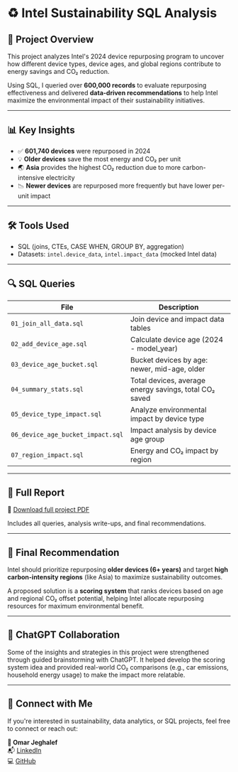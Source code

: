 # ♻️ Intel Sustainability SQL Analysis

## 📘 Project Overview

This project analyzes Intel's 2024 device repurposing program to uncover how different device types, device ages, and global regions contribute to energy savings and CO₂ reduction.

Using SQL, I queried over **600,000 records** to evaluate repurposing effectiveness and delivered **data-driven recommendations** to help Intel maximize the environmental impact of their sustainability initiatives.

---

## 📊 Key Insights

- ✅ **601,740 devices** were repurposed in 2024
- 💡 **Older devices** save the most energy and CO₂ per unit
- 🌏 **Asia** provides the highest CO₂ reduction due to more carbon-intensive electricity
- 📉 **Newer devices** are repurposed more frequently but have lower per-unit impact

---

## 🛠️ Tools Used

- SQL (joins, CTEs, CASE WHEN, GROUP BY, aggregation)
- Datasets: `intel.device_data`, `intel.impact_data` (mocked Intel data)

---

## 🔍 SQL Queries

| File | Description |
|------|-------------|
| `01_join_all_data.sql` | Join device and impact data tables |
| `02_add_device_age.sql` | Calculate device age (2024 - model_year) |
| `03_device_age_bucket.sql` | Bucket devices by age: newer, mid-age, older |
| `04_summary_stats.sql` | Total devices, average energy savings, total CO₂ saved |
| `05_device_type_impact.sql` | Analyze environmental impact by device type |
| `06_device_age_bucket_impact.sql` | Impact analysis by device age group |
| `07_region_impact.sql` | Energy and CO₂ impact by region |

---

## 📂 Full Report

📄 [Download full project PDF](../Intel_Sustainability_SQL_Analysis.pdf)

Includes all queries, analysis write-ups, and final recommendations.

---

## 📌 Final Recommendation

Intel should prioritize repurposing **older devices (6+ years)** and target **high carbon-intensity regions** (like Asia) to maximize sustainability outcomes.

A proposed solution is a **scoring system** that ranks devices based on age and regional CO₂ offset potential, helping Intel allocate repurposing resources for maximum environmental benefit.

---

## 🤖 ChatGPT Collaboration

Some of the insights and strategies in this project were strengthened through guided brainstorming with ChatGPT. It helped develop the scoring system idea and provided real-world CO₂ comparisons (e.g., car emissions, household energy usage) to make the impact more relatable.

---

## 🔗 Connect with Me

If you're interested in sustainability, data analytics, or SQL projects, feel free to connect or reach out:

**👤 Omar Jeghalef**  
📬 [LinkedIn](https://linkedin.com/in/your-profile-link)  
💻 [GitHub](https://github.com/OmarJeghale)
